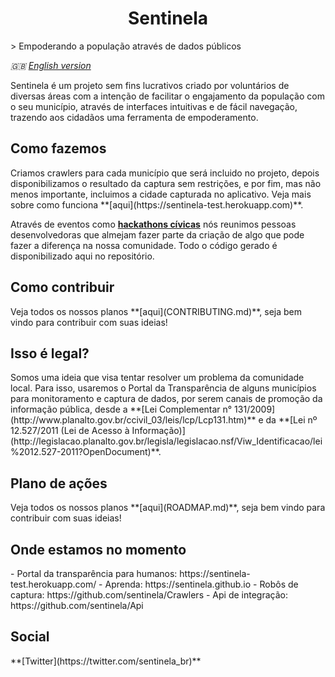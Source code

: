 <h1 align="center"> Sentinela </h1>
> Empoderando a população através de dados públicos

*:uk: [English version](./en/README.md)*

Sentinela é um projeto sem fins lucrativos criado por voluntários de diversas áreas com a intenção de facilitar o engajamento da população com o seu município, através de interfaces intuitivas e de fácil navegação, trazendo aos cidadãos uma ferramenta de empoderamento.


<h2>Como fazemos</h2>
Criamos crawlers para cada município que será incluido no projeto, depois disponibilizamos o resultado da captura sem restrições, e por fim, mas não menos importante, incluimos a cidade capturada no aplicativo. Veja mais sobre como funciona **[aqui](https://sentinela-test.herokuapp.com)**.

Através de eventos como **[hackathons cívicas](http://jeanbauer.github.io/)** nós reunimos pessoas desenvolvedoras que almejam fazer parte da criação de algo que pode fazer a diferença na nossa comunidade. Todo o código gerado é disponibilizado aqui no repositório.

<h2>Como contribuir</h2>
Veja todos os nossos planos **[aqui](CONTRIBUTING.md)**, seja bem vindo para contribuir com suas ideias!  

<h2>Isso é legal?</h2>
 Somos uma ideia que visa tentar resolver um problema da comunidade local. Para isso, usaremos o Portal da Transparência de alguns municípios para monitoramento e captura de dados, por serem canais de promoção da informação pública, desde a **[Lei Complementar n° 131/2009](http://www.planalto.gov.br/ccivil_03/leis/lcp/Lcp131.htm)** e da **[Lei nº 12.527/2011 (Lei de Acesso à Informação)](http://legislacao.planalto.gov.br/legisla/legislacao.nsf/Viw_Identificacao/lei%2012.527-2011?OpenDocument)**.


<h2>Plano de ações</h2>
Veja todos os nossos planos **[aqui](ROADMAP.md)**, seja bem vindo para contribuir com suas ideias!  

<h2>Onde estamos no momento</h2>
- Portal da transparência para humanos: https://sentinela-test.herokuapp.com/
- Aprenda: https://sentinela.github.io
- Robôs de captura: https://github.com/sentinela/Crawlers
- Api de integração: https://github.com/sentinela/Api

<h2>Social</h2>
 **[Twitter](https://twitter.com/sentinela_br)**
